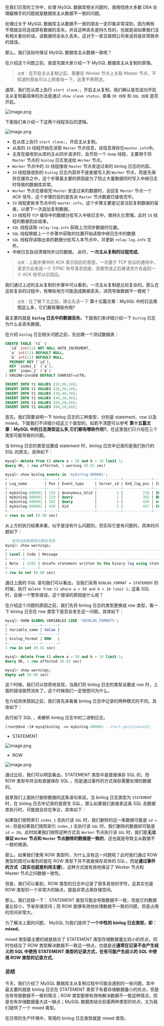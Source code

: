 在我们日常的工作中，处理 MySQL 数据库相关问题时，我相信绝大多数 DBA 处理最棘手的问题就是数据库主从数据不一致的问题。

处理过关于 MySQL 数据库主从数据不一致的朋友一定印象非常深刻，因为稍有不慎就会将造成原有数据的丢失，并且这种丢失是持久性的，也就是说如果我们没有相关备份的话，该数据将会永久丢失，这对于一家互联网公司来说将是非常致命的错误。

那么，我们该如何保证 MySQL 数据库主从数据一致呢？

在介绍这个问题之前，我首先跟大家介绍一下 MySQL 数据库主从复制的原理。

> `注意`：在开启主从复制之前，需要在 Worker 节点上关联 Master 节点，不知道的朋友可以上网查询一下，这里不再赘述。

通常，我们在从库上执行 `start slave;`，开启主从复制。我们确认是否成功开启主从复制最简单的办法是通过 `show slave status;` 查看 `IO 线程` 和 `SQL 线程` 是否开启。 

![image.png](https://p3-juejin.byteimg.com/tos-cn-i-k3u1fbpfcp/8020c61af9fa4d8e9987bd4d4bdf922d~tplv-k3u1fbpfcp-jj-mark:3024:0:0:0:q75.awebp)

下面我们来介绍一下这两个线程背后的逻辑。 

![image.png](https://p9-juejin.byteimg.com/tos-cn-i-k3u1fbpfcp/7d9d819a991c404ba4167fe2965e76b0~tplv-k3u1fbpfcp-jj-mark:3024:0:0:0:q75.awebp)

- 在从库上执行 `start slave;`，开启主从复制。
- 从库的 `IO` 线程开始在读取 `Master` 节点信息，该信息保存在`master.info`中。
- 主库在接收到从库的主从同步请求时，会开启一个 `dump` 线程，主要用于将 `Master` 节点的 `binlog` 日志发送给 `Worker` 节点。
- `Worker` 节点中的 `IO` 线程接收 `Master` 节点发送过来的 binlog 日志的内容。
- `IO` 线程接收到的 `binlog` 日志内容并不是直接写入到 `Worker` 节点，而是先保存在缓存之中，这个步骤最主要的原因是为了防止大量数据同时写入中继日志时导致的数据库异常。
- `Worker` 节点在接收完 `Master` 发送过来的数据时，会回复 `Master` 节点一个 ACK 信号，这个步骤的目的是告诉 `Master` 节点数据已接收完毕。
- `IO` 线程更新本节点中的 `master.info`，这个步骤主要是记录当前复制数据的留痕，以便下一次追加复制数据。
- `IO` 线程将 `TCP` 缓存中的数据分批写入中继日志中，做持久化管理。此时 `IO` 线程的数据到此结束。
- `SQL` 线程读取 `relay-log.info` 获取上次同步数据的位置。
- `SQL` 线程根据上一个步骤中获取的位置开始读取中继日志中的数据
- `SQL` 线程将读取出来的数据分批写入本节点中，并更新 `relay-log.info` 文件。
- 中继日志自动清理同步过的数据。 此时，**一次主从复制的过程完成**。

> `注意`：上面步骤中的 ACK 表示回应的意思。一次基于 TCP 协议的通信中，请求方会发送一个 SYNC 信号请求连接，连接完成之后被请求方会返回一个 ACK 信号以示回应。

我们通过上述的主从复制的步骤中可以看到，一次主从复制是比较复杂的。那么在这些复杂的过程中，有哪些地方可能造成数据丢失，进而导致数据不一致呢？

> `注意`：在了解下文之前，建议先读一下 **第十五篇文章：MySQL 中的日志类型这么多，它们都有哪些作用?**

最主要的就是 **`binlog` 日志中的数据丢失**。下面我们来详细介绍一下 `binlog` 日志为什么会丢失数据。

在介绍 `binlog` 日志相关问题之前，先创建一个测试数据表：
```sql
CREATE TABLE `t1` (
  `id` int(11) NOT NULL AUTO_INCREMENT,
  `a` int(11) DEFAULT NULL,
  `b` int(11) DEFAULT NULL,
  PRIMARY KEY (`id`),
  KEY `index_1` (`a`),
  KEY `index_2` (`b`)
) ENGINE=InnoDB DEFAULT CHARSET=utf8;

INSERT INTO t1 VALUES (10,60,10);
INSERT INTO t1 VALUES (20,50,20);
INSERT INTO t1 VALUES (30,40,30);
INSERT INTO t1 VALUES (40,30,40);
INSERT INTO t1 VALUES (50,20,50);
INSERT INTO t1 VALUES (60,10,60);
```

首先，我们简要说明一下 binlog 日志的三种类型，分别是 statement、row 以及 mixed。下面我们不详细介绍这三个类型的，如若不清楚可以参考 **第十五篇文章：MySQL 中的日志类型这么多,它们都有哪些作用?**。在这里我们只介绍在三个类型可能导致的问题。

当 binlog 日志的类型设置成 statement 时，binlog 日志中记录的是我们执行的 SQL 的原文。具体如下：
```sql
mysql> delete from t1 where a < 50 and b > 10 limit 1;
Query OK, 1 row affected, 1 warning (0.01 sec)

mysql> show binlog events in 'mybinlog.000001';
+-----------------+-----+----------------+-----------+-------------+--------------------------------------------------------------+
| Log_name        | Pos | Event_type     | Server_id | End_log_pos | Info                                                         |
+-----------------+-----+----------------+-----------+-------------+--------------------------------------------------------------+
| mybinlog.000001 | 154 | Anonymous_Gtid |         1 |         219 | SET @@SESSION.GTID_NEXT= 'ANONYMOUS'                         |
| mybinlog.000001 | 219 | Query          |         1 |         302 | BEGIN                                                        |
| mybinlog.000001 | 302 | Query          |         1 |         426 | use `test06`; delete from t1 where a < 50 and b > 10 limit 1 |
| mybinlog.000001 | 426 | Xid            |         1 |         457 | COMMIT /* xid=9 */                                           |
+-----------------+-----+----------------+-----------+-------------+--------------------------------------------------------------+
6 rows in set (0.00 sec)
```

从上方的执行结果来看，似乎是没有什么问题的，但实际它是有问题的，具体的问题如下：
```sql
-- 查询当前数据库的警告信息
mysql> show warnings;
+-------+------+---------------------------------------------------------------------------------------------------------------------------------------------------------------------------------------------------------------------------------+
| Level | Code | Message                                                                                                                                                                                                                         |
+-------+------+---------------------------------------------------------------------------------------------------------------------------------------------------------------------------------------------------------------------------------+
| Note  | 1592 | Unsafe statement written to the binary log using statement format since BINLOG_FORMAT = STATEMENT. The statement is unsafe because it uses a LIMIT clause. This is unsafe because the set of rows included cannot be predicted. |
+-------+------+---------------------------------------------------------------------------------------------------------------------------------------------------------------------------------------------------------------------------------+
1 row in set (0.00 sec)
```

通过上面的 SQL 语句我们可以看出，当我们采用 `BINLOG_FORMAT = STATEMENT` 的时候，执行 `delete from t1 where a < 50 and b > 10 limit 1;` 这条 SQL 时，会报一个警告错误，这个错误的原因是什么呢？

在介绍这个问题的原因之前，我们先将 binlog 日志的类型更换成 row 类型，看一下 binlog 日志在 row 类型下是否会发生这一问题。具体如下：
```sql
mysql> SHOW GLOBAL VARIABLES LIKE '%BINLOG_FORMAT%';
+---------------+-------+
| Variable_name | Value |
+---------------+-------+
| binlog_format | ROW   |
+---------------+-------+
1 row in set (0.01 sec)

mysql> delete from t1 where a < 50 and b > 10 limit 1;
Query OK, 1 row affected (0.01 sec)

mysql> show warnings;
Empty set (0.00 sec)
```

这个时候，我们可以惊奇地发现，当我们将 binlog 日志的类型设置成 row 时，上面的错误居然消失了。这个时候我们一定很想问为什么。

在介绍具体原因之前，我们首先来看看 binlog 日志中记录的两种模式的不同。具体如下：

执行如下 SQL ，来解析 binlog 日志中的二进制日志。
```sql
[root@dxd ~]# mysqlbinlog -vv mybinlog.000001 --start-position=123;
```

- STATEMENT

![image.png](https://p6-juejin.byteimg.com/tos-cn-i-k3u1fbpfcp/9fc88d9ab4674d02bbf4883c0160848b~tplv-k3u1fbpfcp-jj-mark:3024:0:0:0:q75.awebp)

- ROW

![image.png](https://p9-juejin.byteimg.com/tos-cn-i-k3u1fbpfcp/69229f463d284fb495c1dcb8f10bb420~tplv-k3u1fbpfcp-jj-mark:3024:0:0:0:q75.awebp)

通过比较，我们可以明显看出，STATEMENT 类型中是直接保存 SQL 的，但 ROW 类型中并没有直接保存 SQL ，而是通过事件的方式保存需要处理的数据的。

就拿我们上面执行删除数据的这条语句来说，当 binlog 日志类型为 `STATEMENT` 时，在 binlog 日志中记录的是原生 SQL，那么如果我们直接拿这条 SQL 去数据库执行时，可能就会存在争议，具体如下：

如果我们按照索引 `index_1` 去执行该 `SQL` 时，我们删除的这一条数据可能是 `id = 30；`但是如果我们按照索引 `index_2` 去执行该 `SQL` 时，我们删除的数据却可能是 `id = 20`。此时如果我们按照这种方式去 `Worker` 节点执行该 `SQL` 时，我们是**无法保证 `Worker` 节点和 `Master` 节点删除的数据是一致的**，这也就是导致主从数据不一致的根源。

那么，如果我们使用 ROW 类型时，为什么没有这一问题呢？此时我们通过 ROW 类型的图可以看到的是在 ROW 类型下并不直接保存具体的 SQL，而是**通过事件的方式（其实也就是利用主键）**，这种方式就有效地保证了 Worker 节点和 Master 节点之间数据一致性。

但是，我们可以看到，ROW 类型的日志中记录了很多其他的字符，这其实也是 ROW 类型的一个非常大的缺点，就是非常占用存储空间。

那么，我们总结一下： STATEMENT 类型可能会导致数据不一致，但是它的数据量比较小，节省存储空间；而 ROW 能够有效地处理数据不一致的问题，但是占用的空间非常大。

为了解决上面的问题， MySQL 为我们提供了**一个中性的 binlog 日志类型，即：mixed**。

mixed 类型最主要的就是结合了 STATEMENT 类型存储数据量比较小的优点，同时也结合了 ROW 类型解决数据不一致这一特点，也就是说**通常在记录不会产生歧义的 SQL 中使用 STATEMENT 类型的记录方式，在有可能产生歧义的 SQL 中使用 ROW 类型的记录方式**。

### 总结

今天，我们介绍了 MySQL 数据库主从复制过程中可能会遇到的一些问题。其中最主要的就是 binlog 日志在 STATEMENT 类型下有着存储数据量小的优点，但是也有导致数据不一致的情况；ROW 类型能够有效地解决数据不一致这种情况，但是也有存储数据量大这一缺点；MySQL 数据库结合前面两种类型的优点，又为我们提供了一个 mixed 类型。

在日常的生产环境中，常用的 binlog 日志类型就是 mixed 类型。